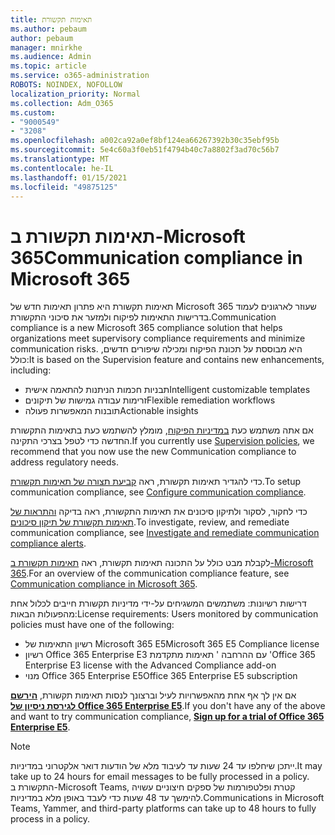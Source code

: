 ```yaml
---
title: תאימות תקשורת
ms.author: pebaum
author: pebaum
manager: mnirkhe
ms.audience: Admin
ms.topic: article
ms.service: o365-administration
ROBOTS: NOINDEX, NOFOLLOW
localization_priority: Normal
ms.collection: Adm_O365
ms.custom:
- "9000549"
- "3208"
ms.openlocfilehash: a002ca92a0ef8bf124ea66267392b30c35ebf95b
ms.sourcegitcommit: 5e4c60a3f0eb51f4794b40c7a8802f3ad70c56b7
ms.translationtype: MT
ms.contentlocale: he-IL
ms.lasthandoff: 01/15/2021
ms.locfileid: "49875125"
---
```

# <a name="communication-compliance-in-microsoft-365"></a><span data-ttu-id="8f29e-102">תאימות תקשורת ב-Microsoft 365</span><span class="sxs-lookup"><span data-stu-id="8f29e-102">Communication compliance in Microsoft 365</span></span>

<span data-ttu-id="8f29e-103">תאימות תקשורת היא פתרון תאימות חדש של Microsoft 365 שעוזר לארגונים לעמוד בדרישות התאימות לפיקוח ולמזער את סיכוני התקשורת.</span><span class="sxs-lookup"><span data-stu-id="8f29e-103">Communication compliance is a new Microsoft 365 compliance solution that helps organizations meet supervisory compliance requirements and minimize communication risks.</span></span> <span data-ttu-id="8f29e-104">היא מבוססת על תכונת הפיקוח ומכילה שיפורים חדשים, כולל:</span><span class="sxs-lookup"><span data-stu-id="8f29e-104">It is based on the Supervision feature and contains new enhancements, including:</span></span>

- <span data-ttu-id="8f29e-105">תבניות חכמות הניתנות להתאמה אישית</span><span class="sxs-lookup"><span data-stu-id="8f29e-105">Intelligent customizable templates</span></span>
- <span data-ttu-id="8f29e-106">זרימות עבודה גמישות של תיקונים</span><span class="sxs-lookup"><span data-stu-id="8f29e-106">Flexible remediation workflows</span></span>
- <span data-ttu-id="8f29e-107">תובנות המאפשרות פעולה</span><span class="sxs-lookup"><span data-stu-id="8f29e-107">Actionable insights</span></span>

<span data-ttu-id="8f29e-108">אם אתה משתמש כעת [במדיניות הפיקוח](https://docs.microsoft.com/microsoft-365/compliance/supervision-policies), מומלץ להשתמש כעת בתאימות התקשורת החדשה כדי לטפל בצרכי התקינה.</span><span class="sxs-lookup"><span data-stu-id="8f29e-108">If you currently use [Supervision policies](https://docs.microsoft.com/microsoft-365/compliance/supervision-policies), we recommend that you now use the new Communication compliance to address regulatory needs.</span></span>

<span data-ttu-id="8f29e-109">כדי להגדיר תאימות תקשורת, ראה [קביעת תצורה של תאימות תקשורת](https://docs.microsoft.com/microsoft-365/compliance/communication-compliance-configure).</span><span class="sxs-lookup"><span data-stu-id="8f29e-109">To setup communication compliance, see [Configure communication compliance](https://docs.microsoft.com/microsoft-365/compliance/communication-compliance-configure).</span></span>

<span data-ttu-id="8f29e-110">כדי לחקור, לסקור ולתיקון סיכונים את תאימות התקשורת, ראה בדיקה [והתראות של תאימות תקשורת של תיקון סיכונים](https://docs.microsoft.com/microsoft-365/compliance/communication-compliance-investigate-remediate).</span><span class="sxs-lookup"><span data-stu-id="8f29e-110">To investigate, review, and remediate communication compliance, see [Investigate and remediate communication compliance alerts](https://docs.microsoft.com/microsoft-365/compliance/communication-compliance-investigate-remediate).</span></span>

<span data-ttu-id="8f29e-111">לקבלת מבט כולל על התכונה תאימות תקשורת, ראה [תאימות תקשורת ב-Microsoft 365](https://docs.microsoft.com/microsoft-365/compliance/communication-compliance).</span><span class="sxs-lookup"><span data-stu-id="8f29e-111">For an overview of the communication compliance feature, see [Communication compliance in Microsoft 365](https://docs.microsoft.com/microsoft-365/compliance/communication-compliance).</span></span>

<span data-ttu-id="8f29e-112">דרישות רשיונות: משתמשים המשגיחים על-ידי מדיניות תקשורת חייבים לכלול אחת מהפעולות הבאות:</span><span class="sxs-lookup"><span data-stu-id="8f29e-112">License requirements: Users monitored by communication policies must have one of the following:</span></span>

- <span data-ttu-id="8f29e-113">רשיון התאימות של Microsoft 365 E5</span><span class="sxs-lookup"><span data-stu-id="8f29e-113">Microsoft 365 E5 Compliance license</span></span>
- <span data-ttu-id="8f29e-114">רשיון Office 365 Enterprise E3 עם ההרחבה ' תאימות מתקדמת '</span><span class="sxs-lookup"><span data-stu-id="8f29e-114">Office 365 Enterprise E3 license with the Advanced Compliance add-on</span></span>
- <span data-ttu-id="8f29e-115">מנוי Office 365 Enterprise E5</span><span class="sxs-lookup"><span data-stu-id="8f29e-115">Office 365 Enterprise E5 subscription</span></span>

<span data-ttu-id="8f29e-116">אם אין לך אף אחת מהאפשרויות לעיל וברצונך לנסות תאימות תקשורת, **[הירשם לגירסת ניסיון של Office 365 Enterprise E5](https://go.microsoft.com/fwlink/p/?LinkID=698279)**.</span><span class="sxs-lookup"><span data-stu-id="8f29e-116">If you don't have any of the above and want to try communication compliance, **[Sign up for a trial of Office 365 Enterprise E5](https://go.microsoft.com/fwlink/p/?LinkID=698279)**.</span></span>

> [!NOTE]
> <span data-ttu-id="8f29e-117">ייתכן שיחלפו עד 24 שעות עד לעיבוד מלא של הודעות דואר אלקטרוני במדיניות.</span><span class="sxs-lookup"><span data-stu-id="8f29e-117">It may take up to 24 hours for email messages to be fully processed in a policy.</span></span> <span data-ttu-id="8f29e-118">התקשורת ב-Microsoft Teams, קטרת ופלטפורמות של ספקים חיצוניים עשויה להימשך עד 48 שעות כדי לעבד באופן מלא במדיניות.</span><span class="sxs-lookup"><span data-stu-id="8f29e-118">Communications in Microsoft Teams, Yammer, and third-party platforms can take up to 48 hours to fully process in a policy.</span></span>
